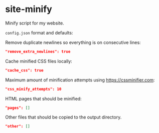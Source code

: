 # site-minify
Minify script for my website.

`config.json` format and defaults:

Remove duplicate newlines so everything is on consecutive lines:
```json
"remove_extra_newlines": true
```

Cache minified CSS files locally:
```json
"cache_css": true
```

Maximum amount of minification attempts using https://cssminifier.com:
```json
"css_minify_attempts": 10
```

HTML pages that should be minified:
```json
"pages": []
```
Other files that should be copied to the output directory.
```json
"other": []
```

